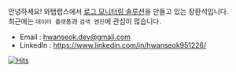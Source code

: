 안녕하세요! 와탭랩스에서 [로그 모니터링 솔루션](https://www.whatap.io/ko/log-monitoring/)을 만들고 있는 장환석입니다.  
최근에는 `데이터 플랫폼`과 `검색 엔진`에 관심이 많습니다.

- Email : hwanseok.dev@gmail.com
- LinkedIn : https://www.linkedin.com/in/hwanseok951226/

[![Hits](https://hits.seeyoufarm.com/api/count/incr/badge.svg?url=https%3A%2F%2Fgithub.com%2Fhwanseok-dev&count_bg=%2379C83D&title_bg=%23555555&icon=&icon_color=%23E7E7E7&title=hits&edge_flat=false)](https://hits.seeyoufarm.com)
